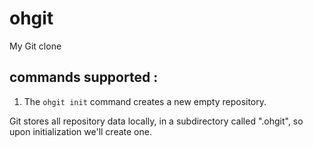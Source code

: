 # ohgit
My Git clone

## commands supported :

1. The `ohgit init` command creates a new empty repository.

Git stores all repository data locally, in a subdirectory called ".ohgit", so upon initialization we'll create one.